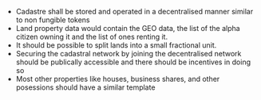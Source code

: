 - Cadastre shall be stored and operated in a decentralised manner similar to non fungible tokens
- Land property data would contain the GEO data, the list of the alpha citizen owning it and the list of ones renting it. 
- It should be possible to split lands into a small fractional unit.
- Securing the cadastral network by joining the decentralised network should be publically accessible and there should be incentives in doing so
- Most other properties like houses, business shares, and other posessions should have a similar template